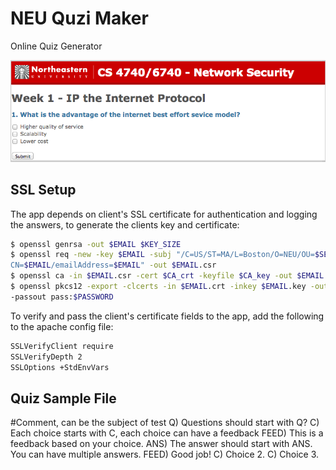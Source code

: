 NEU Quzi Maker
==============

Online Quiz Generator

![demo image](https://raw.githubusercontent.com/amiralis/NEUQuziMaker/master/static/screenshot.png)



## SSL Setup

The app depends on client's SSL certificate for authentication and logging the answers, to generate the clients key and certificate:

```bash
$ openssl genrsa -out $EMAIL $KEY_SIZE
$ openssl req -new -key $EMAIL -subj "/C=US/ST=MA/L=Boston/O=NEU/OU=$SEMESTER/\
CN=$EMAIL/emailAddress=$EMAIL" -out $EMAIL.csr
$ openssl ca -in $EMAIL.csr -cert $CA_crt -keyfile $CA_key -out $EMAIL.crt
$ openssl pkcs12 -export -clcerts -in $EMAIL.crt -inkey $EMAIL.key -out $EMAIL.p12\ 
-passout pass:$PASSWORD
```

To verify and pass the client's certificate fields to the app, add the following to the apache config file:

```bash
SSLVerifyClient require
SSLVerifyDepth 2
SSLOptions +StdEnvVars
```


## Quiz Sample File

#Comment, can be the subject of test
Q) Questions should start with Q?
C) Each choice starts with C, each choice can have a feedback
FEED) This is a feedback based on your choice.
ANS) The answer should start with ANS. You can have multiple answers.
FEED) Good job!
C) Choice 2.
C) Choice 3.